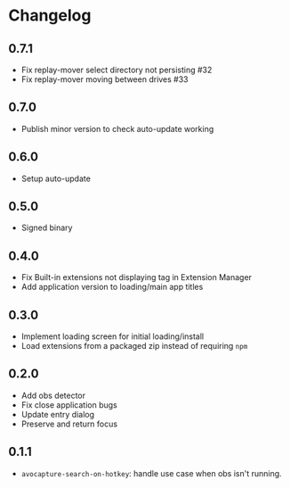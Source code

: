 # Changelog

## 0.7.1

- Fix replay-mover select directory not persisting #32
- Fix replay-mover moving between drives #33

## 0.7.0

- Publish minor version to check auto-update working

## 0.6.0

- Setup auto-update

## 0.5.0

- Signed binary

## 0.4.0

- Fix Built-in extensions not displaying tag in Extension Manager
- Add application version to loading/main app titles

## 0.3.0

- Implement loading screen for initial loading/install
- Load extensions from a packaged zip instead of requiring `npm`

## 0.2.0

- Add obs detector
- Fix close application bugs
- Update entry dialog
- Preserve and return focus

## 0.1.1

- `avocapture-search-on-hotkey`: handle use case when obs isn't running.